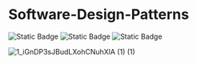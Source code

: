 # Software-Design-Patterns
![Static Badge](https://img.shields.io/badge/Creational_Design_Patterns-red) ![Static Badge](https://img.shields.io/badge/Structural_Design_Patterns-gray) ![Static Badge](https://img.shields.io/badge/Behavioural_Design_Patterns-blue)

![1_iGnDP3sJBudLXohCNuhXlA (1) (1)](https://github.com/user-attachments/assets/ce8c7fc7-58f8-4660-bcdd-43a0de4e6a44)


